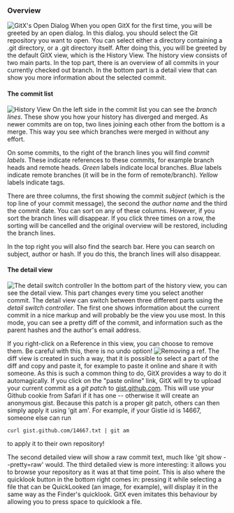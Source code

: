 ### Overview

![GitX's Open Dialog](images/UserManual/opendialog.png)
When you open GitX for the first time, you will be greeted by an open dialog. In this dialog. you should select the Git repository you want to open. You can select either a directory containing a .git directory, or a .git directory itself. After doing this, you will be greeted by the default GitX view, which is the History View. The history view consists of two main parts. In the top part, there is an overview of all commits in your currently checked out branch. In the bottom part is a detail view that can show you more information about the selected commit.


#### The commit list

![History View](images/UserManual/historyview.png)
On the left side in the commit list you can see the _branch lines_. These show you how your history has diverged and merged. As newer commits are on top, two lines joining each other from the bottom is a merge. This way you see which branches were merged in without any effort.

On some commits, to the right of the branch lines you will find _commit labels_. These indicate references to these commits, for example branch heads and remote heads. _Green_ labels indicate local branches. _Blue_ labels indicate remote branches (it will be in the form of remote/branch). _Yellow_ labels indicate tags.

There are three columns, the first showing the commit _subject_ (which is the top line of your commit message), the second the _author name_ and the third the commit date. You can sort on any of these columns. However, if you sort the branch lines will disappear. If you click three times on a row, the sorting will be cancelled and the original overview will be restored, including the branch lines.

In the top right you will also find the search bar. Here you can search on subject, author or hash. If you do this, the branch lines will also disappear.

#### The detail view

![The detail switch controller](images/UserManual/detailswitcher.png "The detail switch controller")
In the bottom part of the history view, you can see the detail view. This part changes every time you select another commit. The detail view can switch between three different parts using the _detail switch controller_. The first one shows information about the current commit in a nice markup and will probably be the view you use most. In this mode, you can see a pretty diff of the commit, and information such as the parent hashes and the author's email address.

If you right-click on a Reference in this view, you can choose to remove them. Be careful with this, there is no undo option! ![Removing a ref](images/UserManual/remove_ref.png "Removing references"). The diff view is created in such a way, that it is possible to select a part of the diff and copy and paste it, for example to paste it online and share it with someone. As this is such a common thing to do, GitX provides a way to do it automagically. If you click on the "paste online" link, GitX will try to upload your current commit as a _git patch_ to [gist.github.com](http://gist.github.com "Github's gist"). This will use your Github cookie from Safari if it has one -- otherwise it will create an anonymous gist. Because this patch is a proper git patch, others can then simply apply it using 'git am'. For example, if your Gistie id is 14667, someone else can run

	curl gist.github.com/14667.txt | git am

to apply it to their own repository!

The second detailed view will show a raw commit text, much like 'git show --pretty=raw' would. The third detailed view is more interesting: it allows you to browse your repository as it was at that time point. This is also where the quicklook button in the bottom right comes in: pressing it while selecting a file that can be QuickLooked (an image, for example), will display it in the same way as the Finder's quicklook. GitX even imitates this behaviour by allowing you to press space to quicklook a file.